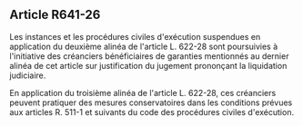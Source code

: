 Article R641-26
----
Les instances et les procédures civiles d'exécution suspendues en application du
deuxième alinéa de l'article L. 622-28 sont poursuivies à l'initiative des
créanciers bénéficiaires de garanties mentionnés au dernier alinéa de cet
article sur justification du jugement prononçant la liquidation judiciaire.

En application du troisième alinéa de l'article L. 622-28, ces créanciers
peuvent pratiquer des mesures conservatoires dans les conditions prévues aux
articles R. 511-1 et suivants du code des procédures civiles d'exécution.
